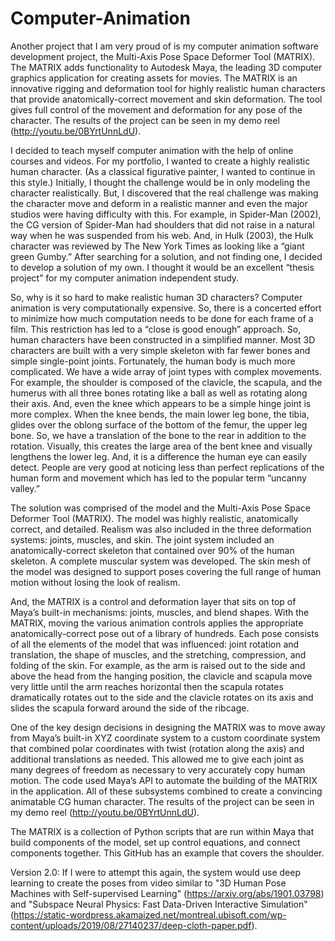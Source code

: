 # Computer-Animation
Another project that I am very proud of is my computer animation software development project, the Multi-Axis Pose Space Deformer Tool (MATRIX). The MATRIX adds functionality to Autodesk Maya, the leading 3D computer graphics application for creating assets for movies. The MATRIX is an innovative rigging and deformation tool for highly realistic human characters that provide anatomically-correct movement and skin deformation. The tool gives full control of the movement and deformation for any pose of the character. The results of the project can be seen in my demo reel (http://youtu.be/0BYrtUnnLdU). 

I decided to teach myself computer animation with the help of online courses and videos. For my portfolio, I wanted to create a highly realistic human character. (As a classical figurative painter, I wanted to continue in this style.) Initially, I thought the challenge would be in only modeling the character realistically. But, I discovered that the real challenge was making the character move and deform in a realistic manner and even the major studios were having difficulty with this. For example, in Spider-Man (2002), the CG version of Spider-Man had shoulders that did not raise in a natural way when he was suspended from his web. And, in Hulk (2003), the Hulk character was reviewed by The New York Times as looking like a “giant green Gumby.” After searching for a solution, and not finding one, I decided to develop a solution of my own. I thought it would be an excellent “thesis project” for my computer animation independent study.

So, why is it so hard to make realistic human 3D characters? Computer animation is very computationally expensive. So, there is a concerted effort to minimize how much computation needs to be done for each frame of a film. This restriction has led to a “close is good enough” approach. So, human characters have been constructed in a simplified manner. Most 3D characters are built with a very simple skeleton with far fewer bones and simple single-point joints. Fortunately, the human body is much more complicated. We have a wide array of joint types with complex movements. For example, the shoulder is composed of the clavicle, the scapula, and the humerus with all three bones rotating like a ball as well as rotating along their axis. And, even the knee which appears to be a simple hinge joint is more complex. When the knee bends, the main lower leg bone, the tibia, glides over the oblong surface of the bottom of the femur, the upper leg bone. So, we have a translation of the bone to the rear in addition to the rotation. Visually, this creates the large area of the bent knee and visually lengthens the lower leg. And, it is a difference the human eye can easily detect. People are very good at noticing less than perfect replications of the human form and movement which has led to the popular term “uncanny valley.” 

The solution was comprised of the model and the Multi-Axis Pose Space Deformer Tool (MATRIX). The model was highly realistic, anatomically correct, and detailed. Realism was also included in the three deformation systems: joints, muscles, and skin. The joint system included an anatomically-correct skeleton that contained over 90% of the human skeleton. A complete muscular system was developed. The skin mesh of the model was designed to support poses covering the full range of human motion without losing the look of realism. 

And, the MATRIX is a control and deformation layer that sits on top of Maya’s built-in mechanisms: joints, muscles, and blend shapes. With the MATRIX, moving the various animation controls applies the appropriate anatomically-correct pose out of a library of hundreds. Each pose consists of all the elements of the model that was influenced: joint rotation and translation, the shape of muscles, and the stretching, compression, and folding of the skin. For example, as the arm is raised out to the side and above the head from the hanging position, the clavicle and scapula move very little until the arm reaches horizontal then the scapula rotates dramatically rotates out to the side and the clavicle rotates on its axis and slides the scapula forward around the side of the ribcage.

One of the key design decisions in designing the MATRIX was to move away from Maya’s built-in XYZ coordinate system to a custom coordinate system that combined polar coordinates with twist (rotation along the axis) and additional translations as needed. This allowed me to give each joint as many degrees of freedom as necessary to very accurately copy human motion. The code used Maya’s API to automate the building of the MATRIX in the application. All of these subsystems combined to create a convincing animatable CG human character. The results of the project can be seen in my demo reel (http://youtu.be/0BYrtUnnLdU).

The MATRIX is a collection of Python scripts that are run within Maya that build components of the model, set up control equations, and connect components together. This GitHub has an example that covers the shoulder. 

Version 2.0: If I were to attempt this again, the system would use deep learning to create the poses from video similar to "3D Human Pose Machines with Self-supervised Learning" (https://arxiv.org/abs/1901.03798) and "Subspace Neural Physics: Fast Data-Driven Interactive Simulation" (https://static-wordpress.akamaized.net/montreal.ubisoft.com/wp-content/uploads/2019/08/27140237/deep-cloth-paper.pdf). 

